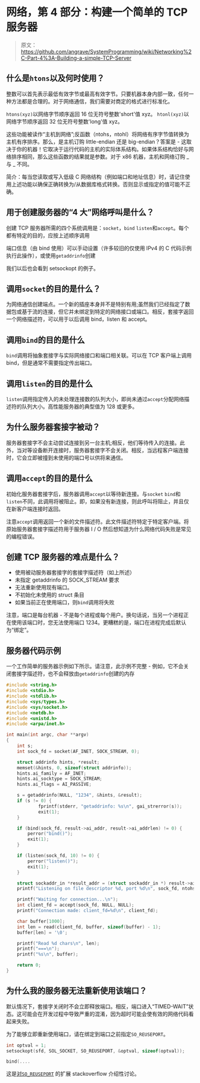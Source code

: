 # 网络，第 4 部分：构建一个简单的 TCP 服务器

> 原文：<https://github.com/angrave/SystemProgramming/wiki/Networking%2C-Part-4%3A-Building-a-simple-TCP-Server>

## 什么是`htons`以及何时使用？

整数可以首先表示最低有效字节或最高有效字节。只要机器本身内部一致，任何一种方法都是合理的。对于网络通信，我们需要对商定的格式进行标准化。

`htons(xyz)`以网络字节顺序返回 16 位无符号整数'short'值 xyz。 `htonl(xyz)`以网络字节顺序返回 32 位无符号整数'long'值 xyz。

这些功能被读作“主机到网络”;反函数（ntohs，ntohl）将网络有序字节值转换为主机有序排序。那么，是主机订购 little-endian 还是 big-endian？答案是 - 这取决于你的机器！它取决于运行代码的主机的实际体系结构。如果体系结构恰好与网络排序相同，那么这些函数的结果就是参数。对于 x86 机器，主机和网络订购 _ 与 _ 不同。

简介：每当您读取或写入低级 C 网络结构（例如端口和地址信息）时，请记住使用上述功能以确保正确转换为/从数据库格式转换。否则显示或指定的值可能不正确。

## 用于创建服务器的“4 大”网络呼叫是什么？

创建 TCP 服务器所需的四个系统调用是：`socket`，`bind` `listen`和`accept`。每个都有特定的目的，应按上述顺序调用

端口信息（由 bind 使用）可以手动设置（许多较旧的仅使用 IPv4 的 C 代码示例执行此操作），或使用`getaddrinfo`创建

我们以后也会看到 setsockopt 的例子。

## 调用`socket`的目的是什么？

为网络通信创建端点。一个新的插座本身并不是特别有用;虽然我们已经指定了数据包或基于流的连接，但它并未绑定到特定的网络接口或端口。相反，套接字返回一个网络描述符，可以用于以后调用 bind，listen 和 accept。

## 调用`bind`的目的是什么

`bind`调用将抽象套接字与实际网络接口和端口相关联。可以在 TCP 客户端上调用 bind，但是通常不需要指定传出端口。

## 调用`listen`的目的是什么

`listen`调用指定传入的未处理连接数的队列大小，即尚未通过`accept`分配网络描述符的队列大小。高性能服务器的典型值为 128 或更多。

## 为什么服务器套接字被动？

服务器套接字不会主动尝试连接到另一台主机;相反，他们等待传入的连接。此外，当对等设备断开连接时，服务器套接字不会关闭。相反，当远程客户端连接时，它会立即被撞到未使用的端口号以供将来通信。

## 调用`accept`的目的是什么

初始化服务器套接字后，服务器调用`accept`以等待新连接。与`socket` `bind`和`listen`不同，此调用将被阻止。即，如果没有新连接，则此呼叫将阻止，并且仅在新客户端连接时返回。

注意`accept`调用返回一个新的文件描述符。此文件描述符特定于特定客户端。将原始服务器套接字描述符用于服务器 I / O 然后想知道为什么网络代码失败是常见的编程错误。

## 创建 TCP 服务器的难点是什么？

*   使用被动服务器套接字的套接字描述符（如上所述）
*   未指定 getaddrinfo 的 SOCK_STREAM 要求
*   无法重新使用现有端口。
*   不初始化未使用的 struct 条目
*   如果当前正在使用端口，则`bind`调用将失败

注意，端口是每台机器 - 不是每个进程或每个用户。换句话说，当另一个进程正在使用该端口时，您无法使用端口 1234。更糟糕的是，端口在进程完成后默认为“绑定”。

## 服务器代码示例

一个工作简单的服务器示例如下所示。请注意，此示例不完整 - 例如，它不会关闭套接字描述符，也不会释放由`getaddrinfo`创建的内存

```c
#include <string.h>
#include <stdio.h>
#include <stdlib.h>
#include <sys/types.h>
#include <sys/socket.h>
#include <netdb.h>
#include <unistd.h>
#include <arpa/inet.h>

int main(int argc, char **argv)
{
    int s;
    int sock_fd = socket(AF_INET, SOCK_STREAM, 0);

    struct addrinfo hints, *result;
    memset(&hints, 0, sizeof(struct addrinfo));
    hints.ai_family = AF_INET;
    hints.ai_socktype = SOCK_STREAM;
    hints.ai_flags = AI_PASSIVE;

    s = getaddrinfo(NULL, "1234", &hints, &result);
    if (s != 0) {
            fprintf(stderr, "getaddrinfo: %s\n", gai_strerror(s));
            exit(1);
    }

    if (bind(sock_fd, result->ai_addr, result->ai_addrlen) != 0) {
        perror("bind()");
        exit(1);
    }

    if (listen(sock_fd, 10) != 0) {
        perror("listen()");
        exit(1);
    }

    struct sockaddr_in *result_addr = (struct sockaddr_in *) result->ai_addr;
    printf("Listening on file descriptor %d, port %d\n", sock_fd, ntohs(result_addr->sin_port));

    printf("Waiting for connection...\n");
    int client_fd = accept(sock_fd, NULL, NULL);
    printf("Connection made: client_fd=%d\n", client_fd);

    char buffer[1000];
    int len = read(client_fd, buffer, sizeof(buffer) - 1);
    buffer[len] = '\0';

    printf("Read %d chars\n", len);
    printf("===\n");
    printf("%s\n", buffer);

    return 0;
}
```

## 为什么我的服务器无法重新使用该端口？

默认情况下，套接字关闭时不会立即释放端口。相反，端口进入“TIMED-WAIT”状态。这可能会在开发过程中导致严重的混淆，因为超时可能会使有效的网络代码看起来失败。

为了能够立即重新使用端口，请在绑定到端口之前指定`SO_REUSEPORT`。

```c
int optval = 1;
setsockopt(sfd, SOL_SOCKET, SO_REUSEPORT, &optval, sizeof(optval));

bind(....
```

这是[对`SO_REUSEPORT`](http://stackoverflow.com/questions/14388706/socket-options-so-reuseaddr-and-so-reuseport-how-do-they-differ-do-they-mean-t) 的扩展 stackoverflow 介绍性讨论。